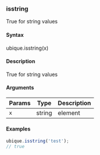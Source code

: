 ### isstring

True for string values


#### Syntax

ubique.isstring(x)


#### Description

True for string values  



#### Arguments

|Params|Type|Description
|---------|----|-----------
|`x` | string | element


#### Examples

```js
ubique.isstring('test');
// true
```

